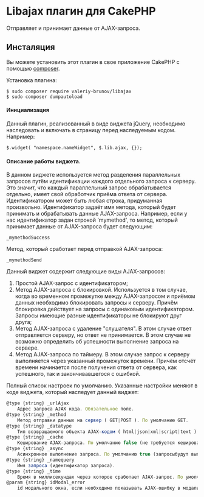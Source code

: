 # Libajax плагин для CakePHP

Отправляет и принимает данные от AJAX-запроса.

## Инсталяция

Вы можете установить этот плагин в свое приложение CakePHP с помощью [composer](https://getcomposer.org).

Установка плагина:

```
$ sudo composer require valeriy-brunov/libajax
$ sudo composer dumpautoload
```

#### Инициализация

Данный плагин, реализованный в виде виджета jQuery, необходимо наследовать и включать в страницу перед наследуемым кодом. Например:

```
$.widget( "namespace.nameWidget", $.lib.ajax, {});
```

#### Описание работы виджета.

В данном виджете используется метод разделения параллельных запросов путём идентификации каждого отдельного запроса к серверу. Это значит, что каждый параллельный запрос обрабатывается отдельно, имеет свой обработчик приёма ответа от сервера. Идентификатором может быть любая строка, придуманная произвольно. Идентификатор задаёт имя метода, который будет принимать и обрабатывать данные AJAX-запроса. Например, если у нас идентификатор задан строкой 'mymethod', то метод, который принимает данные от AJAX-запроса будет следующим:

```
_mymethodSuccess
```

Метод, который сработает перед отправкой AJAX-запроса:

```
_mymethodSend
```

Данный виджет содержит следующие виды AJAX-запросов:
1. Простой AJAX-запрос с идентификатором;
2. Метод AJAX-запроса с блокировкой. Используется в том случае, когда во временном промежутке между AJAX-запросом и приёмом данных необходимо блокировать запросы к серверу. Причём блокировка действует на запросы с одинаковым идентификатором. Запросы имеющие разные идентификаторы не блокируют друг друга;
3. Метод AJAX-запроса с удаление "слушателя". В этом случае ответ отправляется серверу, но ответ не принимается. В этом случае не возможно определить об успешности выполнение запроса на сервере.
4. Метод AJAX-запроса по таймеру. В этом случае запрос к серверу выполняется через указанный промежуток времени. Причём отсчёт времени начинается после получения ответа от сервера, как успешного, так и закончивавшегося с ошибкой.

Полный список настроек по умолчанию. Указанные настройки меняют в коде виджета, который наследует данный виджет:

```js
@type {string} _urlAjax
	Адрес запроса AJAX кода. Обязательное поле.
@type {string} _method
    Метод отправки данных на сервер ( GET|POST ). По умолчанию GET.
@type {string} _datatype
    Тип возвращаемого объекта AJAX-кодом ( html|json|xml|script|text ). По умолчанию html.
@type {string} _cache
    Кеширование AJAX-запроса. По умолчанию false (не требуется кеширование).
@type {string} _async
    Асинхронное выполнение запроса. По умолчанию true (запросыбудут выполняться асинхронно).
@type {string} _namequery
    Имя запроса (идентификатор запроса).
@type {string} _time
    Время в миллисекундах через которое сработает AJAX-запрос. По умолчанию 5000 мик.сек. (5 сек.).
@param {string} idModal_error
    id модального окна, если необходимо показывать AJAX-ошибку в модальном окне. По умолчанию будет показан Alert с текстом ошибки.
```



